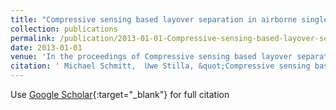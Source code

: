 ```yaml
---
title: "Compressive sensing based layover separation in airborne single pass multi-baseline InSAR data"
collection: publications
permalink: /publication/2013-01-01-Compressive-sensing-based-layover-separation-in-airborne-single-pass-multi-baseline-InSAR-data
date: 2013-01-01
venue: 'In the proceedings of Compressive sensing based layover separation in airborne single pass multi-baseline InSAR data'
citation: ' Michael Schmitt,  Uwe Stilla, &quot;Compressive sensing based layover separation in airborne single pass multi-baseline InSAR data.&quot; In the proceedings of Compressive sensing based layover separation in airborne single pass multi-baseline InSAR data, 2013.'
---
```

Use [Google Scholar](https://scholar.google.com/scholar?q=Compressive+sensing+based+layover+separation+in+airborne+single+pass+multi+baseline+InSAR+data){:target="_blank"} for full citation